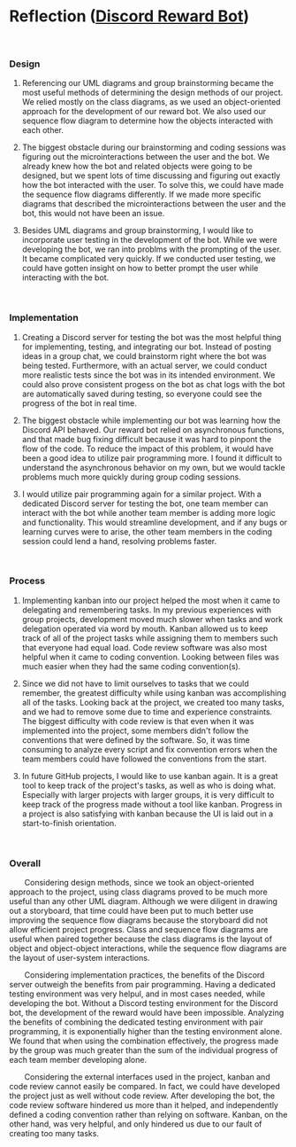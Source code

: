 # Reflection ([Discord Reward Bot](https://github.com/KennethSkelton/SSW345TeamProject))
<br>

### Design
1. Referencing our UML diagrams and group brainstorming became the most useful methods of determining the design methods of our project. We relied mostly on the class diagrams, as we used an object-oriented approach for the development of our reward bot. We also used our sequence flow diagram to determine how the objects interacted with each other.

2. The biggest obstacle during our brainstorming and coding sessions was figuring out the microinteractions between the user and the bot. We already knew how the bot and related objects were going to be designed, but we spent lots of time discussing and figuring out exactly how the bot interacted with the user. To solve this, we could have made the sequence flow diagrams differently. If we made more specific diagrams that described the microinteractions between the user and the bot, this would not have been an issue.

3. Besides UML diagrams and group brainstorming, I would like to incorporate user testing in the development of the bot. While we were developing the bot, we ran into problms with the prompting of the user. It became complicated very quickly. If we conducted user testing, we could have gotten insight on how to better prompt the user while interacting with the bot.
<br>

### Implementation
1. Creating a Discord server for testing the bot was the most helpful thing for implementing, testing, and integrating our bot. Instead of posting ideas in a group chat, we could brainstorm right where the bot was being tested. Furthermore, with an actual server, we could conduct more realistic tests since the bot was in its intended environment. We could also prove consistent progess on the bot as chat logs with the bot are automatically saved during testing, so everyone could see the progress of the bot in real time.

2. The biggest obstacle while implementing our bot was learning how the Discord API behaved. Our reward bot relied on asynchronous functions, and that made bug fixing difficult because it was hard to pinpont the flow of the code. To reduce the impact of this problem, it would have been a good idea to utilize pair programming more. I found it difficult to understand the asynchronous behavior on my own, but we would tackle problems much more quickly during group coding sessions.

3. I would utilize pair programming again for a similar project. With a dedicated Discord server for testing the bot, one team member can interact with the bot while another team member is adding more logic and functionality. This would streamline development, and if any bugs or learning curves were to arise, the other team members in the coding session could lend a hand, resolving problems faster.
<br>

### Process
1.  Implementing kanban into our project helped the most when it came to delegating and remembering tasks. In my previous experiences with group projects, development moved much slower when tasks and work delegation operated via word by mouth. Kanban allowed us to keep track of all of the project tasks while assigning them to members such that everyone had equal load. Code review software was also most helpful when it came to coding convention. Looking between files was much easier when they had the same coding convention(s).

2.  Since we did not have to limit ourselves to tasks that we could remember, the greatest difficulty while using kanban was accomplishing all of the tasks. Looking back at the project, we created too many tasks, and we had to remove some due to time and experience constraints. The biggest difficulty with code review is that even when it was implemented into the project, some members didn't follow the conventions that were defined by the software. So, it was time consuming to analyze every script and fix convention errors when the team members could have followed the conventions from the start.

3.  In future GitHub projects, I would like to use kanban again. It is a great tool to keep track of the project's tasks, as well as who is doing what. Especially with larger projects with larger groups, it is very difficult to keep track of the progress made without a tool like kanban. Progress in a project is also satisfying with kanban because the UI is laid out in a start-to-finish orientation.
<br>

### Overall
&nbsp;&nbsp;&nbsp;&nbsp;&nbsp;&nbsp;
Considering design methods, since we took an object-oriented approach to the project, using class diagrams proved to be much more useful than any other UML diagram. Although we were diligent in drawing out a storyboard, that time could have been put to much better use improving the sequence flow diagrams because the storyboard did not allow efficient project progress. Class and sequence flow diagrams are useful when paired together because the class diagrams is the layout of object and object-object interactions, while the sequence flow diagrams are the layout of user-system interactions.

&nbsp;&nbsp;&nbsp;&nbsp;&nbsp;&nbsp;
Considering implementation practices, the benefits of the Discord server outweigh the benefits from pair programming. Having a dedicated testing environment was very helpul, and in most cases needed, while developing the bot. Without a Discord testing environment for the Discord bot, the development of the reward would have been impossible. Analyzing the benefits of combining the dedicated testing environment with pair programming, it is exponentially higher than the testing environment alone. We found that when using the combination effectively, the progress made by the group was much greater than the sum of the individual progress of each team member developing alone.

&nbsp;&nbsp;&nbsp;&nbsp;&nbsp;&nbsp;
Considering the external interfaces used in the project, kanban and code review cannot easily be compared. In fact, we could have developed the project just as well without code review. After developing the bot, the code review software hindered us more than it helped, and independently defined a coding convention rather than relying on software. Kanban, on the other hand, was very helpful, and only hindered us due to our fault of creating too many tasks.
